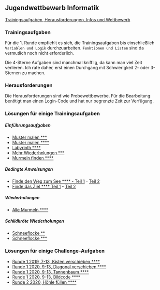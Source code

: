 ## Jugendwettbewerb Informatik

[Trainingsaufgaben, Herausforderungen, Infos und Wettbewerb](https://jwinf.de/)

### Trainingsaufgaben 

Für die 1. Runde empfiehlt es sich, die Trainingsaufgaben bis einschließlich 
`Variablen und Logik` durchzuarbeiten. `Funktionen und Listen` sind da vermutlich noch
nicht erforderlich.

Die 4-Sterne Aufgaben sind manchmal knifflig, da kann man viel Zeit verlieren. Ich rate daher, erst
einen Durchgang mit Schwierigkeit 2- oder 3-Sternen zu machen.

### Herausforderungen 

Die Herausforderungen sind wie Probewettbewerbe. Für die Bearbeitung benötigt man einen Login-Code und hat
nur begrenzte Zeit zur Verfügung.

 

### Lösungen für einige Trainingsaufgaben

##### Einführungsaufgaben

* [Muster malen ***](https://youtu.be/9OQZNqgCZr0)
* [Muster malen ****](https://youtu.be/3GsRVJHncBI)
* [Labyrinth ****](https://youtu.be/JmVyJHTA0rg)
* [Mehr Wiederholungen ***](https://youtu.be/qw2duMDOht8)
* [Murmeln finden ****](https://youtu.be/KY5n8UvQbL8)


##### Bedingte Anweisungen

* [Finde den Weg zum See **** - Teil 1](https://youtu.be/NqzblbEeFWI) - [Teil 2](https://youtu.be/BJRWdUek4Yo)
* [Finde das Ziel **** Teil 1](https://youtu.be/VJNxpL2FGw8) - [Teil 2](https://youtu.be/0UJKFQ5xN4U)


##### Wiederholungen

* [Alle Murmeln ****](https://youtu.be/8pexoQt4adg)

##### Schildkröte Wiederholungen

* [Schneeflocke **](https://youtu.be/V5vlW5HpTMM)
* [Schneeflocke ***](https://youtu.be/kOW3v_OcYhE)

### Lösungen für einige Challenge-Aufgaben

* [Runde 1 2019, 7-13, Kisten verschieben ****](https://youtu.be/Br1NTMCsFE8)
* [Runde 1 2020, 9-13, Diagonal verschieben ****](https://youtu.be/CpAANG502aM)
* [Runde 1 2020, 9-13, Tannenbaum ****](https://youtu.be/jYy0vt45edw)
* [Runde 1 2020, 9-13, Bildcode ****](https://youtu.be/CVrLfLfxIC8)
* [Runde 2 2020, Höhle füllen ****](https://youtu.be/Eex_FRz3_IY)







